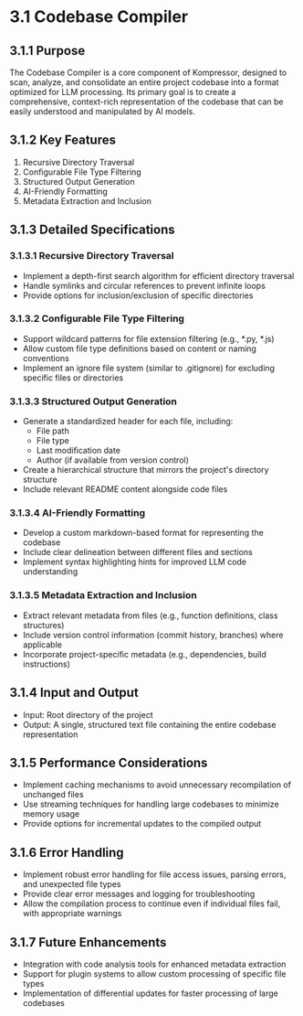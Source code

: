 # 3.1 Codebase Compiler

## 3.1.1 Purpose

The Codebase Compiler is a core component of Kompressor, designed to scan, analyze, and consolidate an entire project codebase into a format optimized for LLM processing. Its primary goal is to create a comprehensive, context-rich representation of the codebase that can be easily understood and manipulated by AI models.

## 3.1.2 Key Features

1. Recursive Directory Traversal
2. Configurable File Type Filtering
3. Structured Output Generation
4. AI-Friendly Formatting
5. Metadata Extraction and Inclusion

## 3.1.3 Detailed Specifications

### 3.1.3.1 Recursive Directory Traversal

- Implement a depth-first search algorithm for efficient directory traversal
- Handle symlinks and circular references to prevent infinite loops
- Provide options for inclusion/exclusion of specific directories

### 3.1.3.2 Configurable File Type Filtering

- Support wildcard patterns for file extension filtering (e.g., *.py, *.js)
- Allow custom file type definitions based on content or naming conventions
- Implement an ignore file system (similar to .gitignore) for excluding specific files or directories

### 3.1.3.3 Structured Output Generation

- Generate a standardized header for each file, including:
  - File path
  - File type
  - Last modification date
  - Author (if available from version control)
- Create a hierarchical structure that mirrors the project's directory structure
- Include relevant README content alongside code files

### 3.1.3.4 AI-Friendly Formatting

- Develop a custom markdown-based format for representing the codebase
- Include clear delineation between different files and sections
- Implement syntax highlighting hints for improved LLM code understanding

### 3.1.3.5 Metadata Extraction and Inclusion

- Extract relevant metadata from files (e.g., function definitions, class structures)
- Include version control information (commit history, branches) where applicable
- Incorporate project-specific metadata (e.g., dependencies, build instructions)

## 3.1.4 Input and Output

- Input: Root directory of the project
- Output: A single, structured text file containing the entire codebase representation

## 3.1.5 Performance Considerations

- Implement caching mechanisms to avoid unnecessary recompilation of unchanged files
- Use streaming techniques for handling large codebases to minimize memory usage
- Provide options for incremental updates to the compiled output

## 3.1.6 Error Handling

- Implement robust error handling for file access issues, parsing errors, and unexpected file types
- Provide clear error messages and logging for troubleshooting
- Allow the compilation process to continue even if individual files fail, with appropriate warnings

## 3.1.7 Future Enhancements

- Integration with code analysis tools for enhanced metadata extraction
- Support for plugin systems to allow custom processing of specific file types
- Implementation of differential updates for faster processing of large codebases

